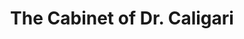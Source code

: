 ---
layout: film

excerpt: The Cabinet of Dr. Caligari (German&#58;  Das Cabinet des Dr. Caligari) is a 1920 German silent horror film, directed by Robert Wiene and written by Hans Janowitz and Carl Mayer. Considered the quintessential work of German Expressionist cinema, it tells the story of an insane hypnotist (Werner Krauss) who uses a somnambulist (Conrad Veidt) to commit murders. The film features a dark and twisted visual style, with sharp-pointed forms, oblique and curving lines, structures and landscapes that lean and twist in unusual angles, and shadows and streaks of light painted directly onto the sets.
title: The Cabinet of Dr. Caligari
runtime: 78
genre:
- Horror
- Mystery
- Fantasy
- Silent
silent: yes
decade: 1920s
recommended: yes
editors-rating: 5
image:  /feature-images/Das-Cabinet-des-Dr-Caligari-1920.jpg
video: https://www.youtube.com/embed/T-pEwh2bwPQ?rel=0&amp;controls=0&amp;showinfo=0
synopsis: The Cabinet of Dr. Caligari (German&#58;  Das Cabinet des Dr. Caligari) is a 1920 German silent horror film, directed by Robert Wiene and written by Hans Janowitz and Carl Mayer. Considered the quintessential work of German Expressionist cinema, it tells the story of an insane hypnotist (Werner Krauss) who uses a somnambulist (Conrad Veidt) to commit murders. The film features a dark and twisted visual style, with sharp-pointed forms, oblique and curving lines, structures and landscapes that lean and twist in unusual angles, and shadows and streaks of light painted directly onto the sets.
director:  Robert Wiene
year: 1920
country: Germany
cast: 
- Werner Krauss
- Conrad Veidt
- Friedrich Feher
imdb: http://www.imdb.com/title/tt0010323/?ref_=nv_sr_1

---